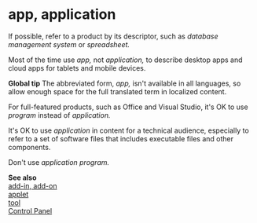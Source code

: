 # app, application

If possible, refer to a product by its descriptor, such as *database management system* or *spreadsheet.*

Most of the time use *app,* not *application,* to describe desktop apps and cloud apps for tablets and mobile devices. 

**Global tip** The abbreviated form, *app,* isn't available in all languages, so allow enough space for the full translated term in localized content.

For full-featured products, such as Office and Visual Studio, it's OK to use *program* instead of *application.*

It's OK to use *application* in
content for a technical audience, especially to refer to a set of
software files that includes executable files and other components.

Don't use *application program.*

**See also**  
[add-in, add-on](/a-to-z/a/add-in-add-on.md)  
[applet](/a-to-z/a/applet.md)  
[tool](/a-to-z/t/tool.md)   
[Control Panel](/a-to-z/c/control-panel.md)  
